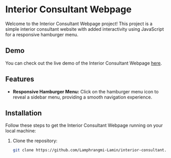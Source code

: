 # Interior Consultant Webpage

Welcome to the Interior Consultant Webpage project! This project is a simple interior consultant website with added interactivity using JavaScript for a responsive hamburger menu.

## Demo

You can check out the live demo of the Interior Consultant Webpage [here]([https://lamphrangmi-lamin.github.io/interior-consultant/](https://clinquant-pika-ce6267.netlify.app/)).

## Features

- **Responsive Hamburger Menu:** Click on the hamburger menu icon to reveal a sidebar menu, providing a smooth navigation experience.

## Installation

Follow these steps to get the Interior Consultant Webpage running on your local machine:

1. Clone the repository:

   ```bash
   git clone https://github.com/Lamphrangmi-Lamin/interior-consultant.git
